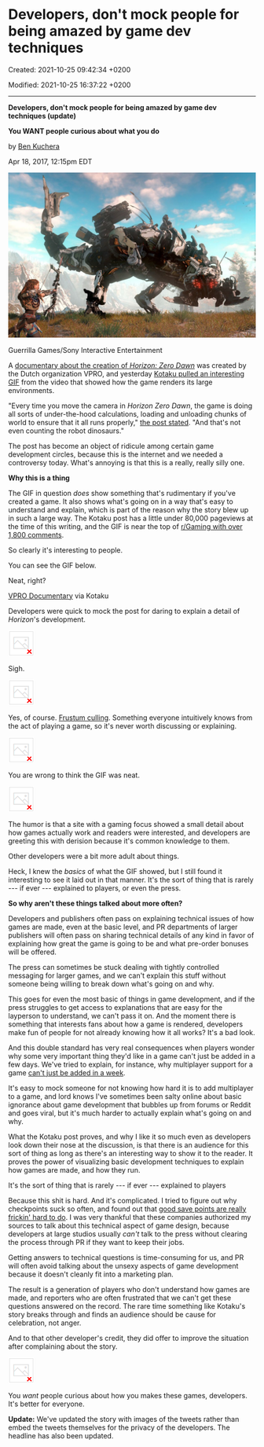 # Developers, don't mock people for being amazed by game dev techniques

Created: 2021-10-25 09:42:34 +0200

Modified: 2021-10-25 16:37:22 +0200

---


**Developers, don't mock people for being amazed by game dev techniques (update)**

**You WANT people curious about what you do**

by [Ben Kuchera](http://www.polygon.com/users/Ben%20Kuchera)

Apr 18, 2017, 12:15pm EDT

![](../attachments/GameDev-Stuff-Developers,-don't-mock-people-for-being-amazed-by-game-dev-techniques-image1.jpg)

Guerrilla Games/Sony Interactive Entertainment

A [documentary about the creation of *Horizon: Zero Dawn*](https://www.youtube.com/watch?v=A0eaGRcdwpo) was created by the Dutch organization VPRO, and yesterday [Kotaku pulled an interesting GIF](http://kotaku.com/horizon-zero-dawn-uses-all-sorts-of-clever-tricks-to-lo-1794385026) from the video that showed how the game renders its large environments.

"Every time you move the camera in *Horizon Zero Dawn*, the game is doing all sorts of under-the-hood calculations, loading and unloading chunks of world to ensure that it all runs properly," [the post stated](http://kotaku.com/horizon-zero-dawn-uses-all-sorts-of-clever-tricks-to-lo-1794385026). "And that's not even counting the robot dinosaurs."

The post has become an object of ridicule among certain game development circles, because this is the internet and we needed a controversy today. What's annoying is that this is a really, really silly one.

**Why this is a thing**

The GIF in question *does* show something that's rudimentary if you've created a game. It also shows what's going on in a way that's easy to understand and explain, which is part of the reason why the story blew up in such a large way. The Kotaku post has a little under 80,000 pageviews at the time of this writing, and the GIF is near the top of [r/Gaming with over 1,800 comments](https://www.reddit.com/r/gaming/comments/65zr3h/heres_whats_happening_in_horizon_zero_dawn_every/).

So clearly it's interesting to people.

You can see the GIF below.

Neat, right?

[VPRO Documentary](https://www.youtube.com/watch?v=A0eaGRcdwpo) via Kotaku

Developers were quick to mock the post for daring to explain a detail of *Horizon*'s development.

![](../attachments/GameDev-Stuff-Developers,-don't-mock-people-for-being-amazed-by-game-dev-techniques-image2.png)

Sigh.

![](../attachments/GameDev-Stuff-Developers,-don't-mock-people-for-being-amazed-by-game-dev-techniques-image3.png)

Yes, of course. [Frustum culling](https://en.wikipedia.org/wiki/Viewing_frustum). Something everyone intuitively knows from the act of playing a game, so it's never worth discussing or explaining.

![](../attachments/GameDev-Stuff-Developers,-don't-mock-people-for-being-amazed-by-game-dev-techniques-image4.png)

You are wrong to think the GIF was neat.

![](../attachments/GameDev-Stuff-Developers,-don't-mock-people-for-being-amazed-by-game-dev-techniques-image2.png)

The humor is that a site with a gaming focus showed a small detail about how games actually work and readers were interested, and developers are greeting this with derision because it's common knowledge to them.

Other developers were a bit more adult about things.

Heck, I knew the *basics* of what the GIF showed, but I still found it interesting to see it laid out in that manner. It's the sort of thing that is rarely --- if ever --- explained to players, or even the press.

**So why aren't these things talked about more often?**

Developers and publishers often pass on explaining technical issues of how games are made, even at the basic level, and PR departments of larger publishers will often pass on sharing technical details of any kind in favor of explaining how great the game is going to be and what pre-order bonuses will be offered.

The press can sometimes be stuck dealing with tightly controlled messaging for larger games, and we can't explain this stuff without someone being willing to break down what's going on and why.

This goes for even the most basic of things in game development, and if the press struggles to get access to explanations that are easy for the layperson to understand, we can't pass it on. And the moment there is something that interests fans about how a game is rendered, developers make fun of people for not already knowing how it all works? It's a bad look.

And this double standard has very real consequences when players wonder why some very important thing they'd like in a game can't just be added in a few days. We've tried to explain, for instance, why multiplayer support for a game [can't just be added in a week](http://www.polygon.com/2016/8/17/12504244/no-mans-sky-multiplayer-difficulty).

It's easy to mock someone for not knowing how hard it is to add multiplayer to a game, and lord knows I've sometimes been salty online about basic ignorance about game development that bubbles up from forums or Reddit and goes viral, but it's much harder to actually explain what's going on and why.

What the Kotaku post proves, and why I like it so much even as developers look down their nose at the discussion, is that there is an audience for this sort of thing as long as there's an interesting way to show it to the reader. It proves the power of visualizing basic development techniques to explain how games are made, and how they run.

It's the sort of thing that is rarely --- if ever --- explained to players

Because this shit is hard. And it's complicated. I tried to figure out why checkpoints suck so often, and found out that [good save points are really frickin' hard to do](http://www.polygon.com/2014/2/25/5422328/the-passion-of-the-checkpoint-why-gamings-most-frustrating-failure-is). I was very thankful that these companies authorized my sources to talk about this technical aspect of game design, because developers at large studios usually *can't* talk to the press without clearing the process through PR if they want to keep their jobs.

Getting answers to technical questions is time-consuming for us, and PR will often avoid talking about the unsexy aspects of game development because it doesn't cleanly fit into a marketing plan.

The result is a generation of players who don't understand how games are made, and reporters who are often frustrated that we can't get these questions answered on the record. The rare time something like Kotaku's story breaks through and finds an audience should be cause for celebration, not anger.

And to that other developer's credit, they did offer to improve the situation after complaining about the story.

![](../attachments/GameDev-Stuff-Developers,-don't-mock-people-for-being-amazed-by-game-dev-techniques-image5.png)

You *want* people curious about how you makes these games, developers. It's better for everyone.

**Update:** We've updated the story with images of the tweets rather than embed the tweets themselves for the privacy of the developers. The headline has also been updated.
